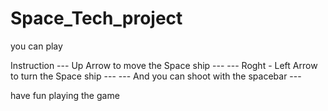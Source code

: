 # Space_Tech_project
 you can play 
 
 Instruction
 --- Up Arrow to move the Space ship ---
 --- Roght - Left Arrow to turn the Space ship ---
 --- And you can shoot with the spacebar ---
 
 
 have fun playing the game
